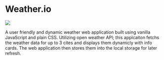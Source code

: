 # Weather.io

<img src="Images/WeatherApp.gif">

A user friendly and dynamic weather web application built using vanilla JavaScript and plain CSS. Utilizing open weather API; this applcaiton fetchs the weather data for up to 3 cites and displays them dynamicly with info cards. The web application then stores them into the local storage for later refresh. 


